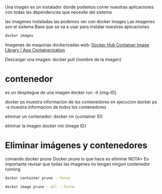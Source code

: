 

Una imagen es un instalador donde  podemos correr nuestras aplicaciones con todas las dependencias que necesite del sistema

las imagenes instaladas las podemos ver con  docker images
Las imagenes son el sistema Base que se va a usar para instalar nuestras aplicaciones

```sh fold:"Docker - ver las imagenes instaladas"
docker images
```


Imagenes de maquinas dockerizadas
web: [Docker Hub Container Image Library | App Containerization](https://hub.docker.com/)


Descargar una imagen: 
docker pull {nombre de la imagen}

# contenedor
es un despliegue de una imagen 
docker run -it {img-ID}


docker ps
muestra informacion de los contenedores en ejecucion
docker ps -a
muestra informacion de todos los contenedores

eliminar un contenedor:
docker rm {container ID}

eliminar la imagen docker rmi {image ID}

# Eliminar imágenes y contenedores
comando docker prune
Docker prune lo que hace es eliminar
NOTA> Es importante revisar que todas las imagenes no tengan ningun contenedor running

```sh fold:"Docker - Eliminar todos los contenedores"
docker container prune --force
```


```sh fold:"Docker - Eliminar todas las imagenes"
docker image prune --all --force
```

